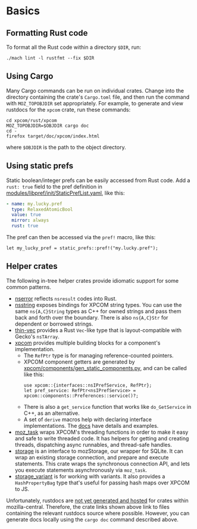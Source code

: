 # Basics

## Formatting Rust code

To format all the Rust code within a directory `$DIR`, run:
```
./mach lint -l rustfmt --fix $DIR
```

## Using Cargo

Many Cargo commands can be run on individual crates. Change into the directory
containing the crate's `Cargo.toml` file, and then run the command with
`MOZ_TOPOBJDIR` set appropriately. For example, to generate and view rustdocs
for the `xpcom` crate, run these commands:

```
cd xpcom/rust/xpcom
MOZ_TOPOBJDIR=$OBJDIR cargo doc
cd -
firefox target/doc/xpcom/index.html
```
where `$OBJDIR` is the path to the object directory.

## Using static prefs

Static boolean/integer prefs can be easily accessed from Rust code. Add a
`rust: true` field to the pref definition in
[modules/libpref/init/StaticPrefList.yaml](https://searchfox.org/mozilla-central/source/modules/libpref/init/StaticPrefList.yaml),
like this:
```yaml
- name: my.lucky.pref
  type: RelaxedAtomicBool
  value: true
  mirror: always
  rust: true
```
The pref can then be accessed via the `pref!` macro, like this:
```
let my_lucky_pref = static_prefs::pref!("my.lucky.pref");
```

## Helper crates

The following in-tree helper crates provide idiomatic support for some common patterns.
- [nserror](https://searchfox.org/mozilla-central/source/xpcom/rust/nserror/src/lib.rs)
reflects `nsresult` codes into Rust.
- [nsstring](https://searchfox.org/mozilla-central/source/xpcom/rust/nsstring/src/lib.rs)
  exposes bindings for XPCOM string types. You can use the same `ns{A,C}String`
  types as C++ for owned strings and pass them back and forth over the
  boundary. There is also `ns{A,C}Str` for dependent or borrowed strings.
- [thin-vec](https://docs.rs/thin-vec/latest/thin_vec/) provides a
  Rust `Vec`-like type that is layout-compatible with Gecko's `nsTArray`.
- [xpcom](https://searchfox.org/mozilla-central/source/xpcom/rust/xpcom/src)
  provides multiple building blocks for a component's implementation.
  - The `RefPtr` type is for managing reference-counted pointers.
  - XPCOM component getters are generated by
    [xpcom/components/gen_static_components.py](https://searchfox.org/mozilla-central/source/xpcom/components/gen_static_components.py),
    and can be called like this:
    ```
    use xpcom::{interfaces::nsIPrefService, RefPtr};
    let pref_service: RefPtr<nsIPrefService> = xpcom::components::Preferences::service()?;
    ```
  - There is also a `get_service` function that works like `do_GetService` in
    C++, as an alternative.
  - A set of `derive` macros help with declaring interface implementations. The
    [docs](https://searchfox.org/mozilla-central/source/xpcom/rust/xpcom/xpcom_macros/src/lib.rs)
    have details and examples.
- [moz_task](https://searchfox.org/mozilla-central/source/xpcom/rust/moz_task/src/lib.rs)
  wraps XPCOM's threading functions in order to make it easy and safe to write
  threaded code. It has helpers for getting and creating threads, dispatching
  async runnables, and thread-safe handles.
- [storage](https://searchfox.org/mozilla-central/source/storage/rust/src/lib.rs)
  is an interface to mozStorage, our wrapper for SQLite. It can wrap an
  existing storage connection, and prepare and execute statements. This crate
  wraps the synchronous connection API, and lets you execute statements
  asynchronously via `moz_task`.
- [storage_variant](https://searchfox.org/mozilla-central/source/storage/variant/src/lib.rs)
  is for working with variants. It also provides a `HashPropertyBag` type
  that's useful for passing hash maps over XPCOM to JS.

Unfortunately, rustdocs are [not yet generated and
hosted](https://bugzilla.mozilla.org/show_bug.cgi?id=1428139) for crates within
mozilla-central. Therefore, the crate links shown above link to files
containing the relevant rustdocs source where possible. However, you can
generate docs locally using the `cargo doc` command described above.
